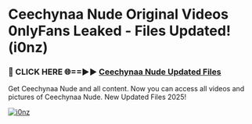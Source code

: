 # Ceechynaa Nude Original Videos 0nlyFans Leaked - Files Updated! (i0nz)

<h3>🔴 CLICK HERE 🌐==►► <a href="https://tinyurl.com/4mcuefdz" rel="nofollow">Ceechynaa Nude Updated Files</a></h3>

Get Ceechynaa Nude and all content. Now you can access all videos and pictures of Ceechynaa Nude. New Updated Files 2025!

[![i0nz](https://i.imgur.com/StAQSOY.gif)](https://tinyurl.com/4mcuefdz)

